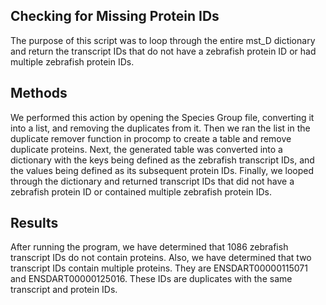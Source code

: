## Checking for Missing Protein IDs
The purpose of this script was to loop through the entire mst_D dictionary and return the transcript IDs that do not have a zebrafish protein ID or had multiple zebrafish protein IDs.

## Methods
We performed this action by opening the Species Group file, converting it into a list, and removing the duplicates from it. Then we ran the list in the duplicate remover function in procomp to create a table and remove duplicate proteins. Next, the generated table was converted into a dictionary with the keys being defined as the zebrafish transcript IDs, and the values being defined as its subsequent protein IDs. Finally, we looped through the dictionary and returned transcript IDs that did not have a zebrafish protein ID or contained multiple zebrafish protein IDs.

## Results
After running the program, we have determined that 1086 zebrafish transcript IDs do not contain proteins. Also, we have determined that two transcript IDs contain multiple proteins. They are ENSDART00000115071 and ENSDART00000125016. These IDs are duplicates with the same transcript and protein IDs.
